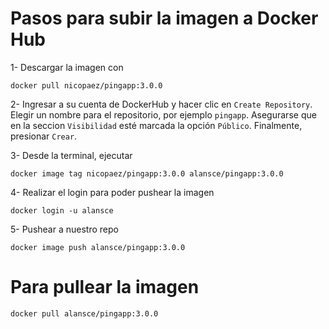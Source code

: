 # Pasos para subir la imagen a Docker Hub 

1- Descargar la imagen con

`
docker pull nicopaez/pingapp:3.0.0
`

2- Ingresar a su cuenta de DockerHub y hacer clic en `Create Repository`. Elegir un nombre para el repositorio, por ejemplo `pingapp`. Asegurarse que en la seccion `Visibilidad` esté marcada la opción `Público`. Finalmente, presionar `Crear`. 

3- Desde la terminal, ejecutar

`
docker image tag nicopaez/pingapp:3.0.0 alansce/pingapp:3.0.0
`

4- Realizar el login para poder pushear la imagen 

`
docker login -u alansce
`

5- Pushear a nuestro repo

`
docker image push alansce/pingapp:3.0.0
`

# Para pullear la imagen

`
docker pull alansce/pingapp:3.0.0
`


